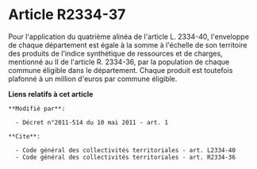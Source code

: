 # Article R2334-37

Pour l'application du quatrième alinéa de l'article L. 2334-40, l'enveloppe de chaque département est égale à la somme à
l'échelle de son territoire des produits de l'indice synthétique de ressources et de charges, mentionné au II de l'article R.
2334-36, par la population de chaque commune éligible dans le département. Chaque produit est toutefois plafonné à un million
d'euros par commune éligible.

**Liens relatifs à cet article**

	**Modifié par**:

	  - Décret n°2011-514 du 10 mai 2011 - art. 1

	**Cite**:

	  - Code général des collectivités territoriales - art. L2334-40
	  - Code général des collectivités territoriales - art. R2334-36
